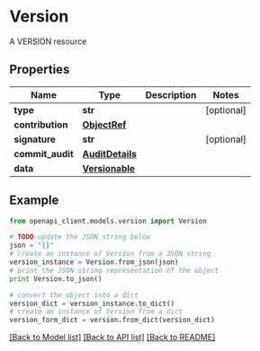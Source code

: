 # Version

A VERSION resource

## Properties

Name | Type | Description | Notes
------------ | ------------- | ------------- | -------------
**type** | **str** |  | [optional] 
**contribution** | [**ObjectRef**](ObjectRef.md) |  | 
**signature** | **str** |  | [optional] 
**commit_audit** | [**AuditDetails**](AuditDetails.md) |  | 
**data** | [**Versionable**](Versionable.md) |  | 

## Example

```python
from openapi_client.models.version import Version

# TODO update the JSON string below
json = "{}"
# create an instance of Version from a JSON string
version_instance = Version.from_json(json)
# print the JSON string representation of the object
print Version.to_json()

# convert the object into a dict
version_dict = version_instance.to_dict()
# create an instance of Version from a dict
version_form_dict = version.from_dict(version_dict)
```
[[Back to Model list]](../README.md#documentation-for-models) [[Back to API list]](../README.md#documentation-for-api-endpoints) [[Back to README]](../README.md)


